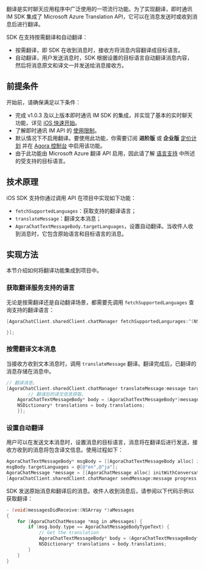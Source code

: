 翻译是实时聊天应用程序中广泛使用的一项流行功能。为了实现翻译，即时通讯 IM SDK 集成了 Microsoft Azure Translation API，它可以在消息发送时或收到消息后进行翻译。

SDK 在支持按需翻译和自动翻译：

- 按需翻译，即 SDK 在收到消息时，接收方将消息内容翻译成目标语言。
- 自动翻译，用户发送消息时，SDK 根据设置的目标语言自动翻译消息内容，然后将消息原文和译文一并发送给消息接收方。

## 前提条件

开始前，请确保满足以下条件：

- 完成 v1.0.3 及以上版本即时通讯 IM SDK 的集成，并实现了基本的实时聊天功能，详见 [iOS 快速开始](./agora_chat_get_started_ios)。
- 了解即时通讯 IM API 的 [使用限制](./agora_chat_limitation)。
- 默认情况下不启用翻译。要使用此功能，你需要订阅 **进阶版** 或 **企业版** [定价计划](./agora_chat_plan) 并在 [Agora 控制台](https://console.agora.io/) 中启用该功能。
- 由于此功能由 Microsoft Azure 翻译 API 启用，因此请了解 [语言支持](https://docs.microsoft.com/en-us/azure) 中所述的受支持的目标语言。

## 技术原理

iOS SDK 支持你通过调用 API 在项目中实现如下功能：

- `fetchSupportedLanguages`：获取支持的翻译语言；
- `translateMessage`：翻译文本消息；
- `AgoraChatTextMessageBody.targetLanguages`，设置自动翻译。当收件人收到消息时，它包含原始语言和目标语言的消息。

## 实现方法

本节介绍如何将翻译功能集成到项目中。

### 获取翻译服务支持的语言

无论是按需翻译还是自动翻译场景，都需要先调用 `fetchSupportedLanguages` 查询支持的翻译语言：

```objective-c
[AgoraChatClient.sharedClient.chatManager fetchSupportedLangurages:^(NSArray<AgoraChatLanguage *> * _Nullable languages, AgoraChatError * _Nullable error) {

}];
```

### 按需翻译文本消息

当接收方收到文本消息时，调用 `translateMessage` 翻译。翻译完成后，已翻译的消息存储在消息中。

```objective-c
// 翻译消息。
[AgoraChatClient.sharedClient.chatManager translateMessage:message targetLanguages:@[@"en"] completion:^(AgoraChatMessage *message, AgoraChatError *error) {
        // 翻译后的译文信息获取。
    AgoraChatTextMessageBody* body = (AgoraChatTextMessageBody*)message.body;
    NSDictionary* translations = body.translations;
    }];
```

### 设置自动翻译

用户可以在发送文本消息时，设置消息的目标语言，消息将在翻译后进行发送，接收方收到的消息将包含译文信息。使用过程如下：

```objectivec
AgoraChatTextMessageBody* msgBody = [[AgoraChatTextMessageBody alloc] initWithText:@"Hello!!"];
msgBody.targetLanguages = @[@"en",@"ja"];
AgoraChatMessage *message = [[AgoraChatMessage alloc] initWithConversationID:@"to" from:@"from" to:@"to" body:msgBody ext:nil];
[AgoraChatClient.sharedClient.chatManager sendMessage:message progress:nil completion:nil];
```

SDK 发送原始消息和翻译后的消息。收件人收到消息后，请参阅以下代码示例以获取翻译：

```objective-c
- (void)messagesDidReceive:(NSArray *)aMessages
{
    for (AgoraChatChatMessage *msg in aMessages) {
        if (msg.body.type == AgoraChatMessageBodyTypeText) {
            // Get the translation
            AgoraChatTextMessageBody* body = (AgoraChatTextMessageBody*)message.body;
            NSDictionary* translations = body.translations;
        }
    }
}
```